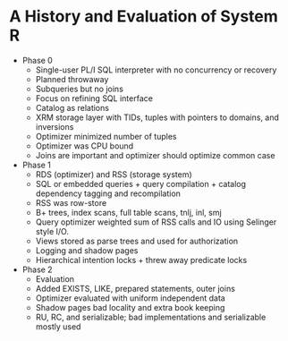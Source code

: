 # A History and Evaluation of System R
- Phase 0
    - Single-user PL/I SQL interpreter with no concurrency or recovery
    - Planned throwaway
    - Subqueries but no joins
    - Focus on refining SQL interface
    - Catalog as relations
    - XRM storage layer with TIDs, tuples with pointers to domains, and
      inversions
    - Optimizer minimized number of tuples
    - Optimizer was CPU bound
    - Joins are important and optimizer should optimize common case
- Phase 1
    - RDS (optimizer) and RSS (storage system)
    - SQL or embedded queries + query compilation + catalog dependency
      tagging and recompilation
    - RSS was row-store
    - B+ trees, index scans, full table scans, tnlj, inl, smj
    - Query optimizer weighted sum of RSS calls and IO using Selinger style
      I/O.
    - Views stored as parse trees and used for authorization
    - Logging and shadow pages
    - Hierarchical intention locks + threw away predicate locks
- Phase 2
    - Evaluation
    - Added EXISTS, LIKE, prepared statements, outer joins
    - Optimizer evaluated with uniform independent data
    - Shadow pages bad locality and extra book keeping
    - RU, RC, and serializable; bad implementations and serializable mostly
      used

